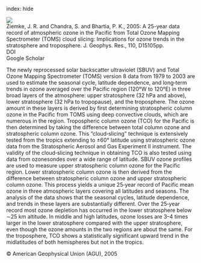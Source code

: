 index: hide

<div class="Citation">
    <div class="Citation-thumb CitationThumb-linked"  data-href="https://doi.org/10.1029/2004jd005687">
      <img src="https://static.claimspace.cloud/climate-study-static/refs/thumbs/2/Ziemke_et_al_2005-thumb.png" />
    </div>

  <div class="Citation-body">
    <div class="Citation-text">Ziemke, J. R. and Chandra, S. and Bhartia, P. K., 2005: A 25-year data record of atmospheric ozone in the Pacific from Total Ozone Mapping Spectrometer (TOMS) cloud slicing: Implications for ozone trends in the stratosphere and troposphere. <span class="Article-journal">J. Geophys. Res., </span><span class="Article-volume">110, </span>D15105pp.</div>
    <div class="Citation-links">
      <div class="CitationLink" data-href="https://doi.org/10.1029/2004jd005687">
        <div class="CitationLink-icon CitationLink-Doi"></div>
        <div class="CitationLink-text">DOI</div>
      </div>
      <div class="CitationLink" data-href="https://scholar.google.com/scholar?q=10.1029/2004jd005687">
        <div class="CitationLink-icon CitationLink-Scholar"></div>
        <div class="CitationLink-text">Google Scholar</div>
      </div>
    </div>
  </div>
</div>

The newly reprocessed solar backscatter ultraviolet (SBUV) and Total Ozone Mapping Spectrometer (TOMS) version 8 data from 1979 to 2003 are used to estimate the seasonal cycle, latitude dependence, and long‐term trends in ozone averaged over the Pacific region (120°W to 120°E) in three broad layers of the atmosphere: upper stratosphere (32 hPa and above), lower stratosphere (32 hPa to tropopause), and the troposphere. The ozone amount in these layers is derived by first determining stratospheric column ozone in the Pacific from TOMS using deep convective clouds, which are numerous in the region. Tropospheric column ozone (TCO) for the Pacific is then determined by taking the difference between total column ozone and stratospheric column ozone. This “cloud‐slicing” technique is extensively tested from the tropics extending to ±60° latitude using stratospheric ozone data from the Stratospheric Aerosol and Gas Experiment II instrument. The validity of the cloud‐slicing technique in obtaining TCO is also tested using data from ozonesondes over a wide range of latitude. SBUV ozone profiles are used to measure upper stratospheric column ozone for the Pacific region. Lower stratospheric column ozone is then derived from the difference between stratospheric column ozone and upper stratospheric column ozone. This process yields a unique 25‐year record of Pacific mean ozone in three atmospheric layers covering all latitudes and seasons. The analysis of the data shows that the seasonal cycles, latitude dependence, and trends in these layers are substantially different. Over the 25‐year record most ozone depletion has occurred in the lower stratosphere below ∼25 km altitude. In middle and high latitudes, ozone losses are 3–4 times larger in the lower stratosphere compared with the upper stratosphere, even though the ozone amounts in the two regions are about the same. For the troposphere, TCO shows a statistically significant upward trend in the midlatitudes of both hemispheres but not in the tropics.

<div class="Citation-copy">
&copy; American Geophysical Union (AGU), 2005
</div>